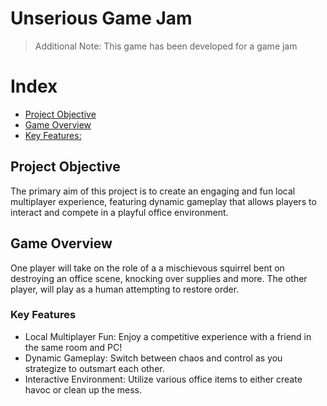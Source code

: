 # Unserious Game Jam
> <p> Additional Note: This game has been developed for a game jam </p>

# Index
* [Project Objective](#project-objective)
* [Game Overview](#game-overview)
* [Key Features:](#key-features)

## Project Objective
The primary aim of this project is to create an engaging and fun local multiplayer experience, featuring dynamic gameplay that allows players to interact and compete in a playful office environment.

## Game Overview
One player will take on the role of a a mischievous squirrel bent on destroying an office scene, knocking over supplies and more. The other player, will play as a human attempting to restore order.

### Key Features
- Local Multiplayer Fun: Enjoy a competitive experience with a friend in the same room and PC!
- Dynamic Gameplay: Switch between chaos and control as you strategize to outsmart each other.
- Interactive Environment: Utilize various office items to either create havoc or clean up the mess.
